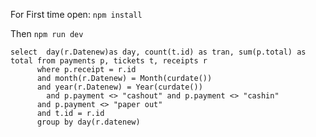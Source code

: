 For First time open:
`npm install`

Then 
`npm run dev`




    select  day(r.Datenew)as day, count(t.id) as tran, sum(p.total) as total from payments p, tickets t, receipts r 
          where p.receipt = r.id
          and month(r.Datenew) = Month(curdate())   
          and year(r.Datenew) = Year(curdate())   
            and p.payment <> "cashout" and p.payment <> "cashin"   
          and p.payment <> "paper out"   
          and t.id = r.id
          group by day(r.datenew)
          